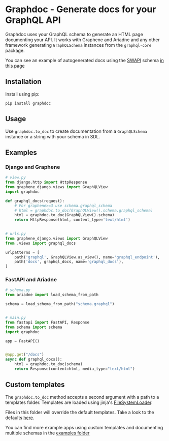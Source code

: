 # Graphdoc - Generate docs for your GraphQL API

Graphdoc uses your GraphQL schema to generate an HTML page documenting your API.
It works with Graphene and Ariadne and any other framework generating `GraphQLSchema`
instances from the `graphql-core` package.

You can see an example of autogenerated docs using the [SWAPI](https://swapi.dev/)
schema [in this page](https://wallee94.github.io/graphdoc/)

## Installation

Install using pip:

    pip install graphdoc

## Usage

Use `graphdoc.to_doc` to create documentation from a `GraphQLSchema` instance 
or a string with your schema in SDL.

## Examples

### Django and Graphene

```python
# view.py
from django.http import HttpResponse
from graphene_django.views import GraphQLView
import graphdoc

def graphql_docs(request):
    # For graphene>=3 use schema.graphql_schema
    # html = graphdoc.to_doc(GraphQLView().schema.graphql_schema)
    html = graphdoc.to_doc(GraphQLView().schema)
    return HttpResponse(html, content_type='text/html')
    

# urls.py
from graphene_django.views import GraphQLView
from .views import graphql_docs

urlpatterns = [
    path('graphql', GraphQLView.as_view(), name='graphql_endpoint'),
    path('docs', graphql_docs, name='graphql_docs'),
]
```

### FastAPI and Ariadne

```python
# schema.py
from ariadne import load_schema_from_path

schema = load_schema_from_path("schema.graphql")


# main.py
from fastapi import FastAPI, Response
from schema import schema
import graphdoc

app = FastAPI()


@app.get("/docs")
async def graphql_docs():
    html = graphdoc.to_doc(schema)
    return Response(content=html, media_type="text/html")
```

## Custom templates

The `graphdoc.to_doc` method accepts a second argument with a path
to a templates folder. Templates are loaded using jinja's 
[FileSystemLoader](https://jinja.palletsprojects.com/en/2.11.x/api/#jinja2.FileSystemLoader).

Files in this folder will override the default templates. Take a look
to the defaults [here](https://github.com/wallee94/graphdoc/tree/main/graphdoc/templates).

You can find more example apps using custom templates and documenting multiple schemas 
in the [examples folder](https://github.com/wallee94/graphdoc/tree/main/examples)